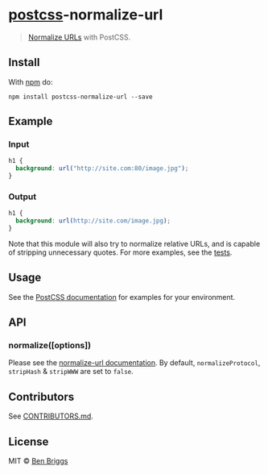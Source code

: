 # [postcss][postcss]-normalize-url

> [Normalize URLs](https://github.com/sindresorhus/normalize-url) with PostCSS.

## Install

With [npm](https://npmjs.org/package/postcss-normalize-url) do:

```
npm install postcss-normalize-url --save
```

## Example

### Input

```css
h1 {
  background: url("http://site.com:80/image.jpg");
}
```

### Output

```css
h1 {
  background: url(http://site.com/image.jpg);
}
```

Note that this module will also try to normalize relative URLs, and is capable
of stripping unnecessary quotes. For more examples, see the [tests](test.js).

## Usage

See the [PostCSS documentation](https://github.com/postcss/postcss#usage) for
examples for your environment.

## API

### normalize([options])

Please see the [normalize-url documentation][docs]. By default,
`normalizeProtocol`, `stripHash` & `stripWWW` are set to `false`.

## Contributors

See [CONTRIBUTORS.md](https://github.com/cssnano/cssnano/blob/master/CONTRIBUTORS.md).

## License

MIT © [Ben Briggs](http://beneb.info)

[docs]: https://github.com/sindresorhus/normalize-url#options
[postcss]: https://github.com/postcss/postcss
